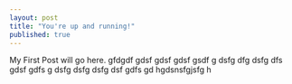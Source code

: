 ```yaml
---
layout: post
title: "You're up and running!"
published: true
---
```


My First Post will go here.
gfdgdf
gdsf
gdsf
gdsf
gsdf
g
dsfg
dfg
dsfg
dfs
gdsf
gdfs
g
dsfg
dsfg
dsfg
dsf
gdfs
gd
hgdsnsfgjsfg
h
